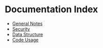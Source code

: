 # Documentation Index

* [General Notes](GENERAL_NOTES.md)
* [Security](SECURITY.md)
* [Data Structure](DATA_STRUCTURE.md)
* [Code Usage](CODE_USAGE.md)